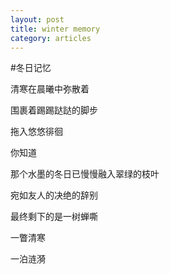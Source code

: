 ```yaml
---
layout: post
title: winter memory
category: articles
---
```

#冬日记忆

清寒在晨曦中弥散着

围裹着踢踢跶跶的脚步

拖入悠悠徘徊

你知道 

那个水墨的冬日已慢慢融入翠绿的枝叶 

宛如友人的决绝的辞别 

最终剩下的是一树蝉嘶 

一瞥清寒 

一泊涟漪 